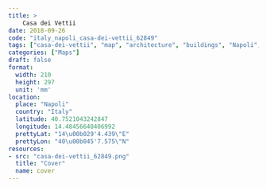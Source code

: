 ```yaml
---
title: > 
    Casa dei Vettii
date: 2018-09-26
code: "italy_napoli_casa-dei-vettii_62849"
tags: ["casa-dei-vettii", "map", "architecture", "buildings", "Napoli", "Italy"]
categories: ["Maps"]
draft: false
format:
  width: 210
  height: 297
  unit: 'mm'
location:
  place: "Napoli"
  country: "Italy"
  latitude: 40.7521043242847
  longitude: 14.48456648406992
  prettyLat: "14\u00b029'4.439\"E"
  prettyLon: "40\u00b045'7.575\"N"
resources:
- src: "casa-dei-vettii_62849.png"
  title: "Cover"
  name: cover
---
```


